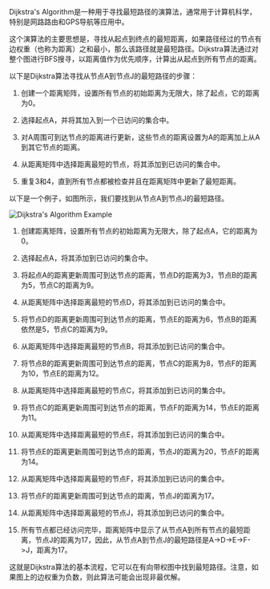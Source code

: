 

Dijkstra's Algorithm是一种用于寻找最短路径的演算法，通常用于计算机科学，特别是网路路由和GPS导航等应用中。

这个演算法的主要思想是，寻找从起点到终点的最短距离，如果路径经过的节点有边权重（也称为距离）之和最小，那么该路径就是最短路径。Dijkstra算法通过对整个图进行BFS搜寻，以距离值作为优先顺序，计算出从起点到所有节点的距离。

以下是Dijkstra算法寻找从节点A到节点J的最短路径的步骤：

1. 创建一个距离矩阵，设置所有节点的初始距离为无限大，除了起点，它的距离为0。

2. 选择起点A，并将其加入到一个已访问的集合中。

3. 对A周围可到达节点的距离进行更新，这些节点的距离设置为A的距离加上从A到其它节点的距离。

4. 从距离矩阵中选择距离最短的节点，将其添加到已访问的集合中。

5. 重复3和4，直到所有节点都被检查并且在距离矩阵中更新了最短距离。

以下是一个例子，如图所示，我们要找到从节点A到节点J的最短路径。

![Dijkstra's Algorithm Example](https://i.imgur.com/QkHhzdn.png)

1. 创建距离矩阵，设置所有节点的初始距离为无限大，除了起点A，它的距离为0。

2. 选择起点A，将其添加到已访问的集合中。

3. 将起点A的距离更新周围可到达节点的距离，节点D的距离为3，节点B的距离为5，节点C的距离为9。

4. 从距离矩阵中选择距离最短的节点D，将其添加到已访问的集合中。

5. 将节点D的距离更新周围可到达节点的距离，节点E的距离为6，节点B的距离依然是5，节点C的距离为9。

6. 从距离矩阵中选择距离最短的节点B，将其添加到已访问的集合中。

7. 将节点B的距离更新周围可到达节点的距离，节点C的距离为8，节点F的距离为10，节点E的距离为12。

8. 从距离矩阵中选择距离最短的节点C，将其添加到已访问的集合中。

9. 将节点C的距离更新周围可到达节点的距离，节点F的距离为14，节点E的距离为11。

10. 从距离矩阵中选择距离最短的节点E，将其添加到已访问的集合中。

11. 将节点E的距离更新周围可到达节点的距离，节点J的距离为20，节点F的距离为14。

12. 从距离矩阵中选择距离最短的节点F，将其添加到已访问的集合中。

13. 将节点F的距离更新周围可到达节点的距离，节点J的距离为17。

14. 从距离矩阵中选择距离最短的节点J，将其添加到已访问的集合中。

15. 所有节点都已经访问完毕，距离矩阵中显示了从节点A到所有节点的最短距离，节点J的距离为17，因此，从节点A到节点J的最短路径是A->D->E->F->J，距离为17。

这就是Dijkstra算法的基本流程，它可以在有向带权图中找到最短路径。注意，如果图上的边权重为负数，则此算法可能会出现非最优解。